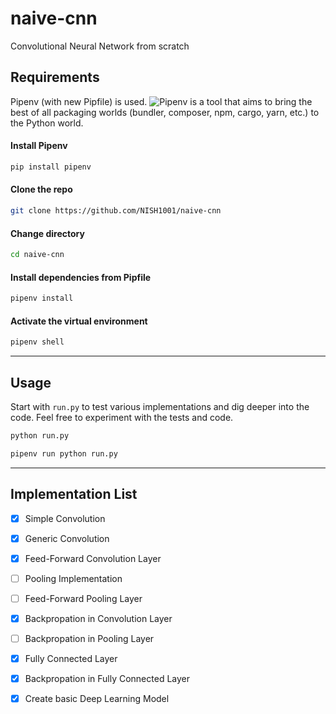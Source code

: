 # naive-cnn
Convolutional Neural Network from scratch


## Requirements
Pipenv (with new Pipfile) is used. 
![Pipenv](https://github.com/pypa/pipenv) is a tool that aims to bring the best of all packaging worlds (bundler, composer, npm, cargo, yarn, 
etc.) to the Python world.


#### Install Pipenv
```bash
pip install pipenv
```

#### Clone the repo
```bash
git clone https://github.com/NISH1001/naive-cnn
```

#### Change directory
```bash
cd naive-cnn
```

#### Install dependencies from Pipfile
```bash
pipenv install
```

#### Activate the virtual environment
```bash
pipenv shell
```

------

## Usage
Start with `run.py` to test various implementations and dig deeper into the code.
Feel free to experiment with the tests and code.  

```bash
python run.py
```

```bash
pipenv run python run.py
```

------

## Implementation List
- [x] Simple Convolution
- [x] Generic Convolution
- [x] Feed-Forward Convolution Layer
- [ ] Pooling Implementation
- [ ] Feed-Forward Pooling Layer
- [x] Backpropation in Convolution Layer
- [ ] Backpropation in Pooling Layer
- [x] Fully Connected Layer
- [x] Backpropation in Fully Connected Layer
- [x] Create basic Deep Learning Model

